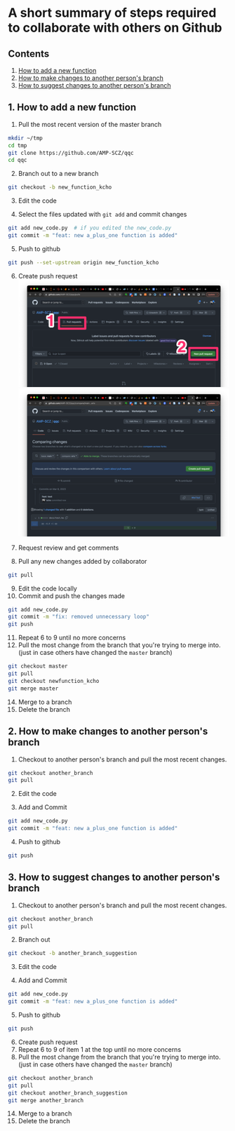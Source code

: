 # A short summary of steps required to collaborate with others on Github


## Contents

1. [How to add a new function](https://github.com/AMP-SCZ/qqc/edit/main/docs/github_push_request.md#1-how-to-add-a-new-function)
2. [How to make changes to another person's branch](https://github.com/AMP-SCZ/qqc/edit/main/docs/github_push_request.md#2-how-to-make-changes-to-another-persons-branch)
3. [How to suggest changes to another person's branch](https://github.com/AMP-SCZ/qqc/edit/main/docs/github_push_request.md#3-how-to-suggest-changes-to-another-persons-branch)


## 1. How to add a new function

1. Pull the most recent version of the master branch

```sh
mkdir ~/tmp
cd tmp
git clone https://github.com/AMP-SCZ/qqc
cd qqc
```


2. Branch out to a new branch

```sh
git checkout -b new_function_kcho
```

3. Edit the code

4. Select the files updated with `git add` and commit changes

```sh
git add new_code.py  # if you edited the new_code.py
git commit -m "feat: new a_plus_one function is added"
```

5. Push to github

```sh
git push --set-upstream origin new_function_kcho
```

6. Create push request
![This is an image](images/Pasted_Image_3_8_23__6_34_PM.png)
![This is an image](images/Pasted_Image_3_8_23__6_41_PM.png)



7. Request review and get comments
8. Pull any new changes added by collaborator

```sh
git pull
```

9. Edit the code locally
10. Commit and push the changes made

```sh
git add new_code.py
git commit -m "fix: removed unnecessary loop"
git push
```

11. Repeat 6 to 9 until no more concerns
12. Pull the most change from the branch that you're trying to merge into. (just in case others have changed the `master` branch)

```sh
git checkout master
git pull
git checkout newfunction_kcho
git merge master
```

14. Merge to a branch
15. Delete the branch




## 2. How to make changes to another person's branch

1. Checkout to another person's branch and pull the most recent changes.

```sh
git checkout another_branch
git pull
```

2.  Edit the code

3. Add and Commit

```sh
git add new_code.py
git commit -m "feat: new a_plus_one function is added"
```

4. Push to github

```sh
git push
```



## 3. How to suggest changes to another person's branch

1. Checkout to another person's branch and pull the most recent changes.

```sh
git checkout another_branch
git pull
```


2. Branch out

```sh
git checkout -b another_branch_suggestion
```

3.  Edit the code

4. Add and Commit

```sh
git add new_code.py
git commit -m "feat: new a_plus_one function is added"
```

5. Push to github

```sh
git push
```

6. Create push request
11. Repeat 6 to 9 of item 1 at the top until no more concerns
12. Pull the most change from the branch that you're trying to merge into. (just in case others have changed the `master` branch)

```sh
git checkout another_branch
git pull
git checkout another_branch_suggestion
git merge another_branch
```

14. Merge to a branch
15. Delete the branch
